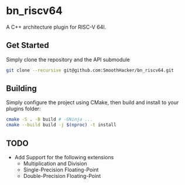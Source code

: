 # bn_riscv64

A C++ architecture plugin for RISC-V 64I.

## Get Started
Simply clone the repository and the API submodule

```sh
git clone --recursive git@github.com:SmoothHacker/bn_riscv64.git
```

## Building

Simply configure the project using CMake, then build and install to your plugins folder:

```sh
cmake -S . -B build # -GNinja ...
cmake --build build -j $(nproc) -t install
```

## TODO
 * Add Support for the following extensions
    * Multiplication and Division
    * Single-Precision Floating-Point
    * Double-Precision Floating-Point
